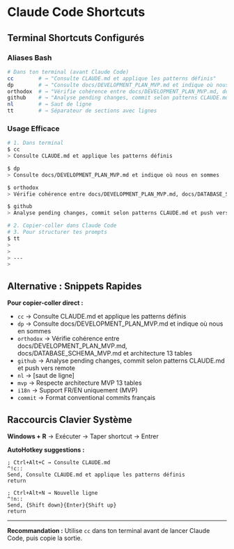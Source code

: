 # Claude Code Shortcuts

## Terminal Shortcuts Configurés

### Aliases Bash
```bash
# Dans ton terminal (avant Claude Code)
cc        # → "Consulte CLAUDE.md et applique les patterns définis"
dp        # → "Consulte docs/DEVELOPMENT_PLAN_MVP.md et indique où nous en sommes"
orthodox  # → "Vérifie cohérence entre docs/DEVELOPMENT_PLAN_MVP.md, docs/DATABASE_SCHEMA_MVP.md et architecture 13 tables"
github    # → "Analyse pending changes, commit selon patterns CLAUDE.md et push vers remote"
nl        # → Saut de ligne 
tt        # → Séparateur de sections avec lignes
```

### Usage Efficace
```bash
# 1. Dans terminal
$ cc
> Consulte CLAUDE.md et applique les patterns définis

$ dp  
> Consulte docs/DEVELOPMENT_PLAN_MVP.md et indique où nous en sommes

$ orthodox
> Vérifie cohérence entre docs/DEVELOPMENT_PLAN_MVP.md, docs/DATABASE_SCHEMA_MVP.md et architecture 13 tables

$ github
> Analyse pending changes, commit selon patterns CLAUDE.md et push vers remote

# 2. Copier-coller dans Claude Code
# 3. Pour structurer tes prompts
$ tt
> 
> 
> ---
> 
```

## Alternative : Snippets Rapides

**Pour copier-coller direct :**
- `cc` → Consulte CLAUDE.md et applique les patterns définis
- `dp` → Consulte docs/DEVELOPMENT_PLAN_MVP.md et indique où nous en sommes  
- `orthodox` → Vérifie cohérence entre docs/DEVELOPMENT_PLAN_MVP.md, docs/DATABASE_SCHEMA_MVP.md et architecture 13 tables
- `github` → Analyse pending changes, commit selon patterns CLAUDE.md et push vers remote
- `nl` → [saut de ligne]
- `mvp` → Respecte architecture MVP 13 tables
- `i18n` → Support FR/EN uniquement (MVP)
- `commit` → Format conventional commits français

## Raccourcis Clavier Système

**Windows + R** → Exécuter → Taper shortcut → Entrer

**AutoHotkey suggestions :**
```autohotkey
; Ctrl+Alt+C → Consulte CLAUDE.md
^!c::
Send, Consulte CLAUDE.md et applique les patterns définis
return

; Ctrl+Alt+N → Nouvelle ligne
^!n::
Send, {Shift down}{Enter}{Shift up}
return
```

---
**Recommandation :** Utilise `cc` dans ton terminal avant de lancer Claude Code, puis copie la sortie.